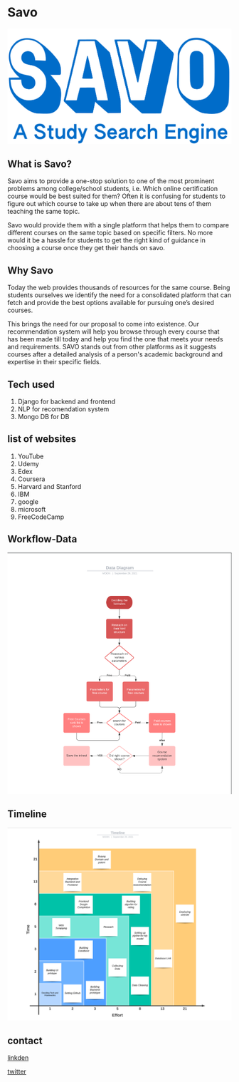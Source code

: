 # Savo

![logo](https://github.com/paritoshtripathi935/Savo/blob/main/Classy%20Savo.png)

## What is Savo?
Savo aims to provide a one-stop solution to one of the most prominent problems among college/school students, i.e. Which online certification course would be best suited for them? Often it is confusing for students to figure out which course to take up when there are about tens of them teaching the same topic. 

Savo would provide them with a single platform that helps them to compare different courses on the same topic based on specific filters. No more would it be a hassle for students to get the right kind of guidance in choosing a course once they get their hands on savo.

## Why Savo
Today the web provides thousands of resources for the same course. Being students ourselves we identify the need for a consolidated platform that can fetch and provide the best options available for pursuing one’s desired courses. 

This brings the need for our proposal to come into existence. Our recommendation system will help you browse through every course that has been made till today and help you find the one that meets your needs and requirements. 
SAVO stands out from other platforms as it suggests courses after a detailed analysis of a person's academic background and expertise in their specific fields.

## Tech used
1. Django for backend and frontend
2. NLP for recomendation system
3. Mongo DB for DB

## list of websites
1. YouTube 
2. Udemy 
3. Edex 
4. Coursera 
5. Harvard and Stanford
6. IBM
7. google
8. microsoft
9. FreeCodeCamp

## Workflow-Data

![Data Flow](https://github.com/paritoshtripathi935/Savo/blob/main/Data_flow.png)

## Timeline

![Timeline](https://github.com/paritoshtripathi935/Savo/blob/main/Design_documents/Timeline.png)

## contact

[linkden](https://www.linkedin.com/posts/paritosh-tripathi-b83aa91bb_training-learning-teaching-activity-6848944231868903424-ixWG)

[twitter](https://twitter.com/kanhiya_0w0)
